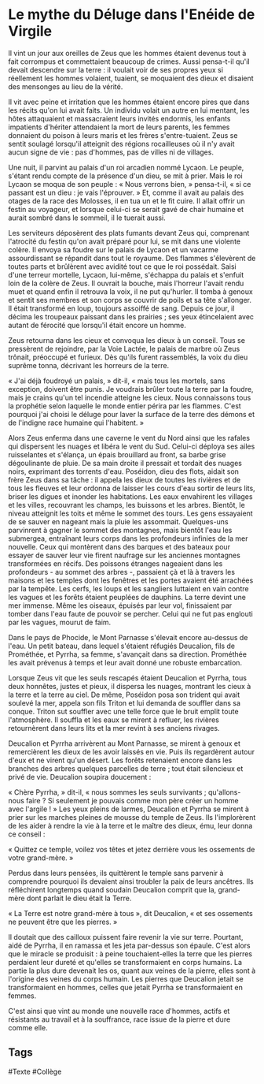 # Le mythe du Déluge dans l'Enéide de Virgile
 
Il vint un jour aux oreilles de Zeus que les hommes étaient devenus tout à fait corrompus et commettaient beaucoup de crimes. Aussi pensa-t-il qu'il devait descendre sur la terre : il voulait voir de ses propres yeux si réellement les hommes volaient, tuaient, se moquaient des dieux et disaient des mensonges au lieu de la vérité.

Il vit avec peine et irritation que les hommes étaient encore pires que dans les récits qu'on lui avait faits. Un individu volait un autre en lui mentant, les hôtes attaquaient et massacraient leurs invités endormis, les enfants impatients d'hériter attendaient la mort de leurs parents, les femmes donnaient du poison à leurs maris et les frères s'entre-tuaient. Zeus se sentit soulagé lorsqu'il atteignit des régions rocailleuses où il n'y avait aucun signe de vie : pas d'hommes, pas de villes ni de villages.

Une nuit, il parvint au palais d'un roi arcadien nommé Lycaon. Le peuple, s'étant rendu compte de la présence d'un dieu, se mit à prier. Mais le roi Lycaon se moqua de son peuple : « Nous verrons bien, » pensa-t-il, « si ce passant est un dieu : je vais l'éprouver. » Et, comme il avait au palais des otages de la race des Molosses, il en tua un et le fit cuire. Il allait offrir un festin au voyageur, et lorsque celui-ci se serait gavé de chair humaine et aurait sombré dans le sommeil, il le tuerait aussi.

Les serviteurs déposèrent des plats fumants devant Zeus qui, comprenant l'atrocité du festin qu'on avait préparé pour lui, se mit dans une violente colère. Il envoya sa foudre sur le palais de Lycaon et un vacarme assourdissant se répandit dans tout le royaume. Des flammes s'élevèrent de toutes parts et brûlèrent avec avidité tout ce que le roi possédait. Saisi d'une terreur mortelle, Lycaon, lui-même, s'échappa du palais et s'enfuit loin de la colère de Zeus. Il ouvrait la bouche, mais l'horreur l'avait rendu muet et quand enfin il retrouva la voix, il ne put qu'hurler. Il tomba à genoux et sentit ses membres et son corps se couvrir de poils et sa tête s'allonger. Il était transformé en loup, toujours assoiffé de sang. Depuis ce jour, il décima les troupeaux paissant dans les prairies ; ses yeux étincelaient avec autant de férocité que lorsqu'il était encore un homme.

Zeus retourna dans les cieux et convoqua les dieux à un conseil. Tous se pressèrent de rejoindre, par la Voie Lactée, le palais de marbre où Zeus trônait, préoccupé et furieux. Dès qu'ils furent rassemblés, la voix du dieu suprême tonna, décrivant les horreurs de la terre.

« J'ai déjà foudroyé un palais, » dit-il, « mais tous les mortels, sans exception, doivent être punis. Je voudrais brûler toute la terre par la foudre, mais je crains qu'un tel incendie atteigne les cieux. Nous connaissons tous la prophétie selon laquelle le monde entier périra par les flammes. C'est pourquoi j'ai choisi le déluge pour laver la surface de la terre des démons et de l'indigne race humaine qui l'habitent. »

Alors Zeus enferma dans une caverne le vent du Nord ainsi que les rafales qui dispersent les nuages et libéra le vent du Sud. Celui-ci déploya ses ailes ruisselantes et s'élança, un épais brouillard au front, sa barbe grise dégoulinante de pluie. De sa main droite il pressait et tordait des nuages noirs, exprimant des torrents d'eau. Poséidon, dieu des flots, aidait son frère Zeus dans sa tâche : il appela les dieux de toutes les rivières et de tous les fleuves et leur ordonna de laisser les cours d'eau sortir de leurs lits, briser les digues et inonder les habitations. Les eaux envahirent les villages et les villes, recouvrant les champs, les buissons et les arbres. Bientôt, le niveau atteignit les toits et même le sommet des tours. Les gens essayaient de se sauver en nageant mais la pluie les assommait. Quelques-uns parvinrent à gagner le sommet des montagnes, mais bientôt l'eau les submergea, entraînant leurs corps dans les profondeurs infinies de la mer nouvelle. Ceux qui montèrent dans des barques et des bateaux pour essayer de sauver leur vie firent naufrage sur les anciennes montagnes transformées en récifs. Des poissons étranges nageaient dans les profondeurs - au sommet des arbres -, passaient çà et là à travers les maisons et les temples dont les fenêtres et les portes avaient été arrachées par la tempête. Les cerfs, les loups et les sangliers luttaient en vain contre les vagues et les forêts étaient peuplées de dauphins. La terre devint une mer immense. Même les oiseaux, épuisés par leur vol, finissaient par tomber dans l'eau faute de pouvoir se percher. Celui qui ne fut pas englouti par les vagues, mourut de faim.

Dans le pays de Phocide, le Mont Parnasse s'élevait encore au-dessus de l'eau. Un petit bateau, dans lequel s'étaient réfugiés Deucalion, fils de Prométhée, et Pyrrha, sa femme, s'avançait dans sa direction. Prométhée les avait prévenus à temps et leur avait donné une robuste embarcation.

Lorsque Zeus vit que les seuls rescapés étaient Deucalion et Pyrrha, tous deux honnêtes, justes et pieux, il dispersa les nuages, montrant les cieux à la terre et la terre au ciel. De même, Poséidon posa son trident qui avait soulevé la mer, appela son fils Triton et lui demanda de souffler dans sa conque. Triton sut souffler avec une telle force que le bruit emplit toute l'atmosphère. Il souffla et les eaux se mirent à refluer, les rivières retournèrent dans leurs lits et la mer revint à ses anciens rivages.

Deucalion et Pyrrha arrivèrent au Mont Parnasse, se mirent à genoux et remercièrent les dieux de les avoir laissés en vie. Puis ils regardèrent autour d'eux et ne virent qu'un désert. Les forêts retenaient encore dans les branches des arbres quelques parcelles de terre ; tout était silencieux et privé de vie. Deucalion soupira doucement :

« Chère Pyrrha, » dit-il, « nous sommes les seuls survivants ; qu'allons-nous faire ? Si seulement je pouvais comme mon père créer un homme avec l'argile ! » Les yeux pleins de larmes, Deucalion et Pyrrha se mirent à prier sur les marches pleines de mousse du temple de Zeus. Ils l'implorèrent de les aider à rendre la vie à la terre et le maître des dieux, ému, leur donna ce conseil :

« Quittez ce temple, voilez vos têtes et jetez derrière vous les ossements de votre grand-mère. »

Perdus dans leurs pensées, ils quittèrent le temple sans parvenir à comprendre pourquoi ils devaient ainsi troubler la paix de leurs ancêtres. Ils réfléchirent longtemps quand soudain Deucalion comprit que la, grand-mère dont parlait le dieu était la Terre.

« La Terre est notre grand-mère à tous », dit Deucalion, « et ses ossements ne peuvent être que les pierres. »

Il doutait que des cailloux puissent faire revenir la vie sur terre. Pourtant, aidé de Pyrrha, il en ramassa et les jeta par-dessus son épaule. C'est alors que le miracle se produisit : à peine touchaient-elles la terre que les pierres perdaient leur dureté et qu'elles se transformaient en corps humains. La partie la plus dure devenait les os, quant aux veines de la pierre, elles sont à l'origine des veines du corps humain. Les pierres que Deucalion jetait se transformaient en hommes, celles que jetait Pyrrha se transformaient en femmes.
 
C'est ainsi que vint au monde une nouvelle race d'hommes, actifs et résistants au travail et à la souffrance, race issue de la pierre et dure comme elle.

## Tags

#Texte #Collège 